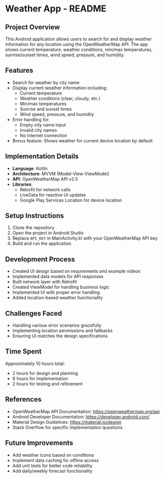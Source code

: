 # Weather App - README

## Project Overview
This Android application allows users to search for and display weather information for any location using the OpenWeatherMap API. The app shows current temperature, weather conditions, min/max temperatures, sunrise/sunset times, wind speed, pressure, and humidity.

## Features
- Search for weather by city name
- Display current weather information including:
  - Current temperature
  - Weather conditions (clear, cloudy, etc.)
  - Min/max temperatures
  - Sunrise and sunset times
  - Wind speed, pressure, and humidity
- Error handling for:
  - Empty city name input
  - Invalid city names
  - No internet connection
- Bonus feature: Shows weather for current device location by default

## Implementation Details
- **Language**: Kotlin
- **Architecture**: MVVM (Model-View-ViewModel)
- **API**: OpenWeatherMap API v2.5
- **Libraries**:
  - Retrofit for network calls
  - LiveData for reactive UI updates
  - Google Play Services Location for device location

## Setup Instructions
1. Clone the repository
2. Open the project in Android Studio
3. Replace `API_KEY` in MainActivity.kt with your OpenWeatherMap API key
4. Build and run the application

## Development Process
- Created UI design based on requirements and example videos
- Implemented data models for API responses
- Built network layer with Retrofit
- Created ViewModel for handling business logic
- Implemented UI with proper error handling
- Added location-based weather functionality

## Challenges Faced
- Handling various error scenarios gracefully
- Implementing location permissions and fallbacks
- Ensuring UI matches the design specifications

## Time Spent
Approximately 10 hours total:
- 2 hours for design and planning
- 6 hours for implementation
- 2 hours for testing and refinement

## References
- OpenWeatherMap API Documentation: https://openweathermap.org/api
- Android Developer Documentation: https://developer.android.com/
- Material Design Guidelines: https://material.io/design
- Stack Overflow for specific implementation questions

## Future Improvements
- Add weather icons based on conditions
- Implement data caching for offline access
- Add unit tests for better code reliability
- Add daily/weekly forecast functionality
